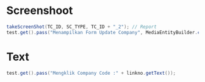 #   Screenshoot
```JAVA
takeScreenShot(TC_ID, SC_TYPE, TC_ID + "_2"); // Report
test.get().pass("Menampilkan Form Update Company", MediaEntityBuilder.createScreenCaptureFromPath(filePathSc + TC_ID + "_2.png").build());
```
            
#   Text
```JAVA
test.get().pass("Mengklik Company Code :" + linkno.getText());
```
